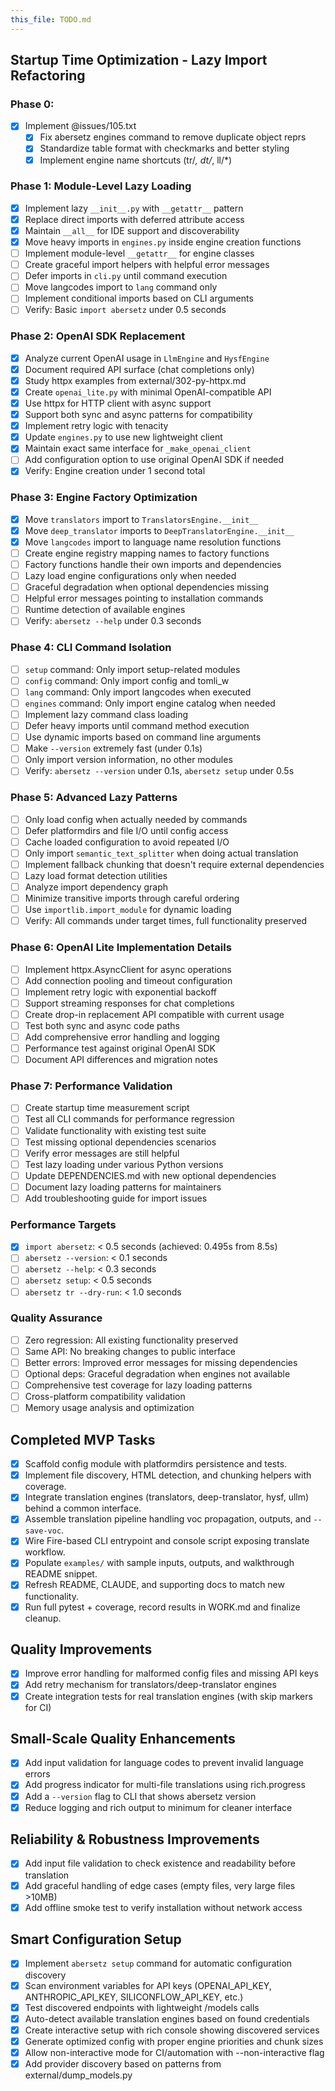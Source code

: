 ```yaml
---
this_file: TODO.md
---
```

## Startup Time Optimization - Lazy Import Refactoring

### Phase 0:

- [x] Implement @issues/105.txt
  - [x] Fix abersetz engines command to remove duplicate object reprs
  - [x] Standardize table format with checkmarks and better styling
  - [x] Implement engine name shortcuts (tr/*, dt/*, ll/*)

### Phase 1: Module-Level Lazy Loading
- [x] Implement lazy `__init__.py` with `__getattr__` pattern
- [x] Replace direct imports with deferred attribute access
- [x] Maintain `__all__` for IDE support and discoverability
- [x] Move heavy imports in `engines.py` inside engine creation functions
- [ ] Implement module-level `__getattr__` for engine classes
- [ ] Create graceful import helpers with helpful error messages
- [ ] Defer imports in `cli.py` until command execution
- [ ] Move langcodes import to `lang` command only
- [ ] Implement conditional imports based on CLI arguments
- [ ] Verify: Basic `import abersetz` under 0.5 seconds

### Phase 2: OpenAI SDK Replacement
- [x] Analyze current OpenAI usage in `LlmEngine` and `HysfEngine`
- [x] Document required API surface (chat completions only)
- [x] Study httpx examples from external/302-py-httpx.md
- [x] Create `openai_lite.py` with minimal OpenAI-compatible API
- [x] Use httpx for HTTP client with async support
- [x] Support both sync and async patterns for compatibility
- [x] Implement retry logic with tenacity
- [x] Update `engines.py` to use new lightweight client
- [x] Maintain exact same interface for `_make_openai_client`
- [ ] Add configuration option to use original OpenAI SDK if needed
- [x] Verify: Engine creation under 1 second total

### Phase 3: Engine Factory Optimization
- [x] Move `translators` import to `TranslatorsEngine.__init__`
- [x] Move `deep_translator` imports to `DeepTranslatorEngine.__init__`
- [x] Move `langcodes` import to language name resolution functions
- [ ] Create engine registry mapping names to factory functions
- [ ] Factory functions handle their own imports and dependencies
- [ ] Lazy load engine configurations only when needed
- [ ] Graceful degradation when optional dependencies missing
- [ ] Helpful error messages pointing to installation commands
- [ ] Runtime detection of available engines
- [ ] Verify: `abersetz --help` under 0.3 seconds

### Phase 4: CLI Command Isolation
- [ ] `setup` command: Only import setup-related modules
- [ ] `config` command: Only import config and tomli_w
- [ ] `lang` command: Only import langcodes when executed
- [ ] `engines` command: Only import engine catalog when needed
- [ ] Implement lazy command class loading
- [ ] Defer heavy imports until command method execution
- [ ] Use dynamic imports based on command line arguments
- [ ] Make `--version` extremely fast (under 0.1s)
- [ ] Only import version information, no other modules
- [ ] Verify: `abersetz --version` under 0.1s, `abersetz setup` under 0.5s

### Phase 5: Advanced Lazy Patterns
- [ ] Only load config when actually needed by commands
- [ ] Defer platformdirs and file I/O until config access
- [ ] Cache loaded configuration to avoid repeated I/O
- [ ] Only import `semantic_text_splitter` when doing actual translation
- [ ] Implement fallback chunking that doesn't require external dependencies
- [ ] Lazy load format detection utilities
- [ ] Analyze import dependency graph
- [ ] Minimize transitive imports through careful ordering
- [ ] Use `importlib.import_module` for dynamic loading
- [ ] Verify: All commands under target times, full functionality preserved

### Phase 6: OpenAI Lite Implementation Details
- [ ] Implement httpx.AsyncClient for async operations
- [ ] Add connection pooling and timeout configuration
- [ ] Implement retry logic with exponential backoff
- [ ] Support streaming responses for chat completions
- [ ] Create drop-in replacement API compatible with current usage
- [ ] Test both sync and async code paths
- [ ] Add comprehensive error handling and logging
- [ ] Performance test against original OpenAI SDK
- [ ] Document API differences and migration notes

### Phase 7: Performance Validation
- [ ] Create startup time measurement script
- [ ] Test all CLI commands for performance regression
- [ ] Validate functionality with existing test suite
- [ ] Test missing optional dependencies scenarios
- [ ] Verify error messages are still helpful
- [ ] Test lazy loading under various Python versions
- [ ] Update DEPENDENCIES.md with new optional dependencies
- [ ] Document lazy loading patterns for maintainers
- [ ] Add troubleshooting guide for import issues

### Performance Targets
- [x] `import abersetz`: < 0.5 seconds (achieved: 0.495s from 8.5s)
- [ ] `abersetz --version`: < 0.1 seconds
- [ ] `abersetz --help`: < 0.3 seconds
- [ ] `abersetz setup`: < 0.5 seconds
- [ ] `abersetz tr --dry-run`: < 1.0 seconds

### Quality Assurance
- [ ] Zero regression: All existing functionality preserved
- [ ] Same API: No breaking changes to public interface
- [ ] Better errors: Improved error messages for missing dependencies
- [ ] Optional deps: Graceful degradation when engines not available
- [ ] Comprehensive test coverage for lazy loading patterns
- [ ] Cross-platform compatibility validation
- [ ] Memory usage analysis and optimization

## Completed MVP Tasks
- [x] Scaffold config module with platformdirs persistence and tests.
- [x] Implement file discovery, HTML detection, and chunking helpers with coverage.
- [x] Integrate translation engines (translators, deep-translator, hysf, ullm) behind a common interface.
- [x] Assemble translation pipeline handling voc propagation, outputs, and ``--save-voc``.
- [x] Wire Fire-based CLI entrypoint and console script exposing translate workflow.
- [x] Populate ``examples/`` with sample inputs, outputs, and walkthrough README snippet.
- [x] Refresh README, CLAUDE, and supporting docs to match new functionality.
- [x] Run full pytest + coverage, record results in WORK.md and finalize cleanup.

## Quality Improvements
- [x] Improve error handling for malformed config files and missing API keys
- [x] Add retry mechanism for translators/deep-translator engines
- [x] Create integration tests for real translation engines (with skip markers for CI)

## Small-Scale Quality Enhancements
- [x] Add input validation for language codes to prevent invalid language errors
- [x] Add progress indicator for multi-file translations using rich.progress
- [x] Add a `--version` flag to CLI that shows abersetz version
- [x] Reduce logging and rich output to minimum for cleaner interface

## Reliability & Robustness Improvements
- [x] Add input file validation to check existence and readability before translation
- [x] Add graceful handling of edge cases (empty files, very large files >10MB)
- [x] Add offline smoke test to verify installation without network access

## Smart Configuration Setup
- [x] Implement `abersetz setup` command for automatic configuration discovery
- [x] Scan environment variables for API keys (OPENAI_API_KEY, ANTHROPIC_API_KEY, SILICONFLOW_API_KEY, etc.)
- [x] Test discovered endpoints with lightweight /models calls
- [x] Auto-detect available translation engines based on found credentials
- [x] Create interactive setup with rich console showing discovered services
- [x] Generate optimized config with proper engine priorities and chunk sizes
- [x] Allow non-interactive mode for CI/automation with --non-interactive flag
- [x] Add provider discovery based on patterns from external/dump_models.py